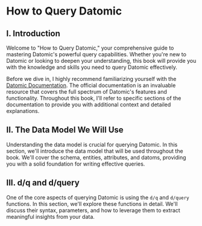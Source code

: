 # How to Query Datomic

## I. Introduction

Welcome to "How to Query Datomic," your comprehensive guide to mastering Datomic's powerful query capabilities. Whether you're new to Datomic or looking to deepen your understanding, this book will provide you with the knowledge and skills you need to query Datomic effectively.

Before we dive in, I highly recommend familiarizing yourself with the [Datomic Documentation](https://docs.datomic.com). The official documentation is an invaluable resource that covers the full spectrum of Datomic's features and functionality. Throughout this book, I'll refer to specific sections of the documentation to provide you with additional context and detailed explanations.

## II. The Data Model We Will Use

Understanding the data model is crucial for querying Datomic. In this section, we'll introduce the data model that will be used throughout the book. We'll cover the schema, entities, attributes, and datoms, providing you with a solid foundation for writing effective queries.

## III. d/q and d/query

One of the core aspects of querying Datomic is using the `d/q` and `d/query` functions. In this section, we'll explore these functions in detail. We'll discuss their syntax, parameters, and how to leverage them to extract meaningful insights from your data.


